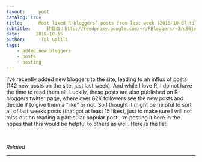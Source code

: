 ```yaml
---
layout:     post
catalog: true
title:      Most liked R-bloggers’ posts from last week (2018-10-07 till 2018-10-13 – based on twitter)
subtitle:      转载自：http://feedproxy.google.com/~r/RBloggers/~3/qSBjvPZwtzc/
date:      2018-10-15
author:      Tal Galili
tags:
    - added new bloggers
    - posts
    - posting
---
```



I’ve recently added new bloggers to the site, leading to an influx of posts (142 new posts on the site, just last week). And while I love R, I do not have the time to read them all. Luckily, these posts are also published on R-bloggers twitter page, where over 62K followers see the new posts and decide if to give them a “like” or not. So I thought it might be helpful to sort all of last weeks posts (that got at least 15 likes), just to make sure I will not miss out on reading a particular popular post. I’m posting it here in the hopes that this would be helpful to others as well. Here is the list:

 


*Related*



---
